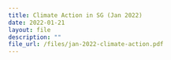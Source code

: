 ```yaml
---
title: Climate Action in SG (Jan 2022)
date: 2022-01-21
layout: file
description: ""
file_url: /files/jan-2022-climate-action.pdf
---
```




